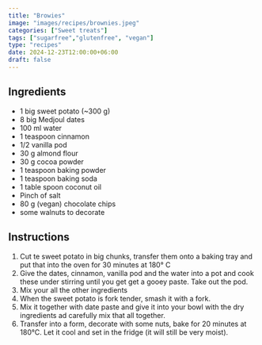 ```yaml
---
title: "Browies"
image: "images/recipes/brownies.jpeg"
categories: ["Sweet treats"]
tags: ["sugarfree","glutenfree", "vegan"]
type: "recipes"
date: 2024-12-23T12:00:00+06:00
draft: false
---
```


## Ingredients

- 1 big sweet potato (~300 g)
- 8 big Medjoul dates
- 100 ml water
- 1 teaspoon cinnamon
- 1/2 vanilla pod
- 30 g almond flour
- 30 g cocoa powder
- 1 teaspoon baking powder
- 1 teaspoon baking soda
- 1 table spoon coconut oil
- Pinch of salt
- 80 g (vegan) chocolate chips
- some walnuts to decorate

## Instructions

1. Cut te sweet potato in big chunks, transfer them onto a baking tray and put that into the oven for 30 minutes at 180° C
2. Give the dates, cinnamon, vanilla pod and the water into a pot and cook these under stirring until you get get a gooey paste. Take out the pod.
3. Mix your all the other ingredients
4. When the sweet potato is fork tender, smash it with a fork.
5. Mix it together with date paste and give it into your bowl with the dry ingredients ad carefully mix that all together.
6. Transfer into a form, decorate with some nuts, bake for 20 minutes at 180°C. Let it cool and set in the fridge (it will still be very moist).

